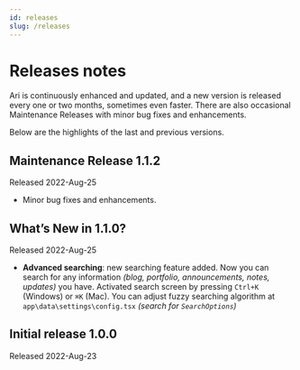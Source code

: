 ```yaml
---
id: releases
slug: /releases
---
```


# Releases notes

Ari is continuously enhanced and updated, and a new version is released every one or two months, sometimes even faster. There are also occasional Maintenance Releases with minor bug fixes and enhancements.

Below are the highlights of the last and previous versions.

## Maintenance Release 1.1.2

Released 2022-Aug-25

- Minor bug fixes and enhancements.

## What’s New in 1.1.0?

Released 2022-Aug-25

- **Advanced searching**: new searching feature added. Now you can search for any information *(blog, portfolio, announcements, notes, updates)* you have. Activated search screen by pressing `Ctrl+K` (Windows) or `⌘K` (Mac). You can adjust fuzzy searching algorithm at `app\data\settings\config.tsx` *(search for `SearchOptions`)*

## Initial release 1.0.0

Released 2022-Aug-23
